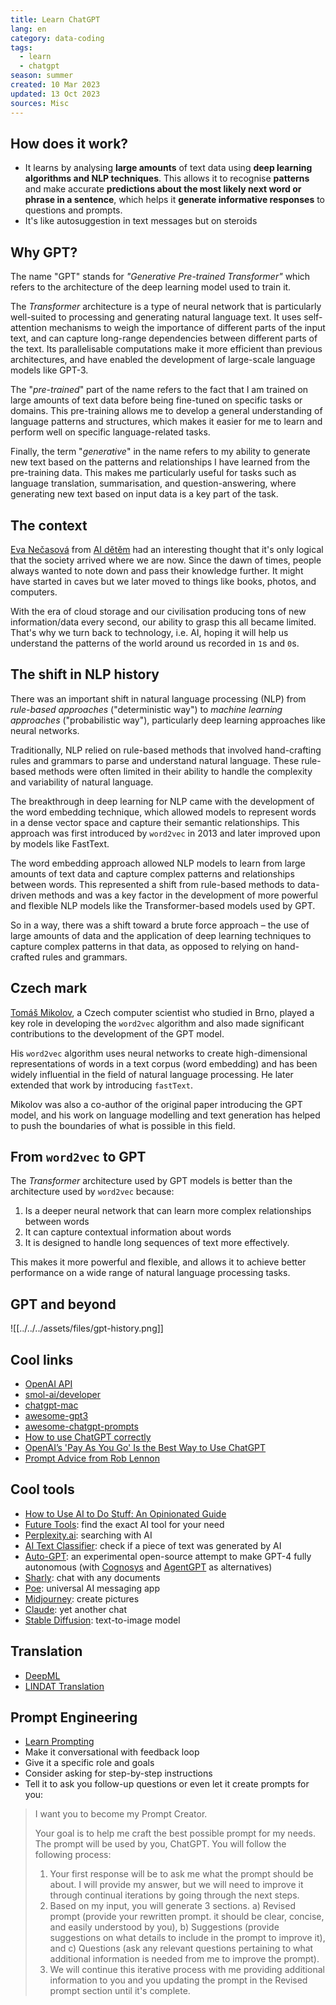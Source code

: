 ```yaml
---
title: Learn ChatGPT
lang: en
category: data-coding
tags:
  - learn
  - chatgpt
season: summer
created: 10 Mar 2023
updated: 13 Oct 2023
sources: Misc
---
```


## How does it work?
- It learns by analysing **large amounts** of text data using **deep learning algorithms and NLP techniques**. This allows it to recognise **patterns** and make accurate **predictions about the most likely next word or phrase in a sentence**, which helps it **generate informative responses** to questions and prompts.
- It's like autosuggestion in text messages but on steroids

## Why GPT?
The name "GPT" stands for *"Generative Pre-trained Transformer"* which refers to the architecture of the deep learning model used to train it.

The *Transformer* architecture is a type of neural network that is particularly well-suited to processing and generating natural language text. It uses self-attention mechanisms to weigh the importance of different parts of the input text, and can capture long-range dependencies between different parts of the text. Its parallelisable computations make it more efficient than previous architectures, and have enabled the development of large-scale language models like GPT-3.

The "*pre-trained*" part of the name refers to the fact that I am trained on large amounts of text data before being fine-tuned on specific tasks or domains. This pre-training allows me to develop a general understanding of language patterns and structures, which makes it easier for me to learn and perform well on specific language-related tasks.

Finally, the term "*generative*" in the name refers to my ability to generate new text based on the patterns and relationships I have learned from the pre-training data. This makes me particularly useful for tasks such as language translation, summarisation, and question-answering, where generating new text based on input data is a key part of the task.

## The context
[Eva Nečasová](https://cz.linkedin.com/in/evanecasova) from [AI dětěm](https://aidetem.cz/) had an interesting thought that it's only logical that the society arrived where we are now. Since the dawn of times, people always wanted to note down and pass their knowledge further. It might have started in caves but we later moved to things like books, photos, and computers.

With the era of cloud storage and our civilisation producing tons of new information/data every second, our ability to grasp this all became limited. That's why we turn back to technology, i.e. AI, hoping it will help us understand the patterns of the world around us recorded in `1`s and `0`s.

## The shift in NLP history
There was an important shift in natural language processing (NLP) from *rule-based approaches* ("deterministic way") to *machine learning approaches* ("probabilistic way"), particularly deep learning approaches like neural networks.

Traditionally, NLP relied on rule-based methods that involved hand-crafting rules and grammars to parse and understand natural language. These rule-based methods were often limited in their ability to handle the complexity and variability of natural language.

The breakthrough in deep learning for NLP came with the development of the word embedding technique, which allowed models to represent words in a dense vector space and capture their semantic relationships. This approach was first introduced by `word2vec` in 2013 and later improved upon by models like FastText.

The word embedding approach allowed NLP models to learn from large amounts of text data and capture complex patterns and relationships between words. This represented a shift from rule-based methods to data-driven methods and was a key factor in the development of more powerful and flexible NLP models like the Transformer-based models used by GPT.

So in a way, there was a shift toward a brute force approach – the use of large amounts of data and the application of deep learning techniques to capture complex patterns in that data, as opposed to relying on hand-crafted rules and grammars.

## Czech mark
[Tomáš Mikolov](https://cs.wikipedia.org/wiki/Tom%C3%A1%C5%A1_Mikolov), a Czech computer scientist who studied in Brno, played a key role in developing the `word2vec` algorithm and also made significant contributions to the development of the GPT model.

His `word2vec` algorithm uses neural networks to create high-dimensional representations of words in a text corpus (word embedding) and has been widely influential in the field of natural language processing. He later extended that work by introducing `fastText`.

Mikolov was also a co-author of the original paper introducing the GPT model, and his work on language modelling and text generation has helped to push the boundaries of what is possible in this field.

## From `word2vec` to GPT
The *Transformer* architecture used by GPT models is better than the architecture used by `word2vec` because:
1. Is a deeper neural network that can learn more complex relationships between words
2. It can capture contextual information about words
3. It is designed to handle long sequences of text more effectively.

This makes it more powerful and flexible, and allows it to achieve better performance on a wide range of natural language processing tasks.

## GPT and beyond
![[../../../assets/files/gpt-history.png]]

## Cool links
- [OpenAI API](https://platform.openai.com/)
- [smol-ai/developer](https://github.com/smol-ai/developer/)
- [chatgpt-mac](https://github.com/vincelwt/chatgpt-mac)
- [awesome-gpt3](https://github.com/elyase/awesome-gpt3)
- [awesome-chatgpt-prompts](https://github.com/f/awesome-chatgpt-prompts)
- [How to use ChatGPT correctly](https://www.youtube.com/watch?v=cWil0mqdXRY)
- [OpenAI’s 'Pay As You Go' Is the Best Way to Use ChatGPT](https://lifehacker.com/openai-s-pay-as-you-go-is-the-best-way-to-use-chatgpt-1850318349)
- [Prompt Advice from Rob Lennon](https://twitter.com/thatroblennon/status/1610316022174683136)

## Cool tools
- [How to Use AI to Do Stuff: An Opinionated Guide](https://www.oneusefulthing.org/p/how-to-use-ai-to-do-stuff-an-opinionated)
- [Future Tools](https://www.futuretools.io/): find the exact AI tool for your need
- [Perplexity.ai](https://www.perplexity.ai/): searching with AI
- [AI Text Classifier](https://platform.openai.com/ai-text-classifier): check if a piece of text was generated by AI
- [Auto-GPT](https://github.com/Significant-Gravitas/Auto-GPT): an experimental open-source attempt to make GPT-4 fully autonomous (with [Cognosys](https://app.cognosys.ai/) and [AgentGPT](https://agentgpt.reworkd.ai/) as alternatives)
- [Sharly](https://www.sharly.ai/): chat with any documents
- [Poe](https://poe.com/): universal AI messaging app
- [Midjourney](https://www.midjourney.com/): create pictures
- [Claude](https://claude.ai/): yet another chat
- [Stable Diffusion](https://stablediffusionweb.com/): text-to-image model 

## Translation
- [DeepML](https://www.deepl.com/)
- [LINDAT Translation](https://lindat.mff.cuni.cz/services/translation/)

## Prompt Engineering
- [Learn Prompting](https://learnprompting.org/)
- Make it conversational with feedback loop
- Give it a specific role and goals
- Consider asking for step-by-step instructions
- Tell it to ask you follow-up questions or even let it create prompts for you:

> I want you to become my Prompt Creator.
> 
> Your goal is to help me craft the best possible prompt for my needs. The prompt will be used by you, ChatGPT. You will follow the following process: 
> 1. Your first response will be to ask me what the prompt should be about. I will provide my answer, but we will need to improve it through continual iterations by going through the next steps. 
> 2. Based on my input, you will generate 3 sections. a) Revised prompt (provide your rewritten prompt. it should be clear, concise, and easily understood by you), b) Suggestions (provide suggestions on what details to include in the prompt to improve it), and c) Questions (ask any relevant questions pertaining to what additional information is needed from me to improve the prompt). 
> 3. We will continue this iterative process with me providing additional information to you and you updating the prompt in the Revised prompt section until it's complete.